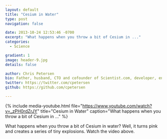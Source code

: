 ```yaml
---
layout: default
title: "Cesium in Water"
type: post
navigation: false

date: 2013-10-24 12:53:46 -0700
excerpt: "What happens when you throw a bit of Cesium in ..."
categories:
  - Science

gradient: 1
image: header-9.jpg
details: false

author: Chris Petersen
bio: Father, husband, CTO and cofounder of Scientist.com, developer, entrepreneur and technologist.
twitter: https://twitter.com/cpetersen
github: https://github.com/cpetersen

---
```


{% include media-youtube.html file="https://www.youtube.com/watch?v=_zPH0rdZrJY" title="Cesium in Water" caption="What happens when you throw a bit of Cesium in ..." %}

What happens when you throw a bit of Cesium in water? Well, it turns pink and creates a series of tiny explosions. Watch the video above.
